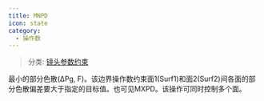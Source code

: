 ```yaml
---
title: MNPD
icon: state
category:
  - 操作数
---
```


> 分类: [镜头参数约束](/hb/operands/130/871/  "Zemax 操作数 镜头参数约束")

最小的部分色散(ΔPg, F)。该边界操作数约束面1(Surf1)和面2(Surf2)间各面的部分色散偏差要大于指定的目标值。也可见MXPD。该操作可同时控制多个面。